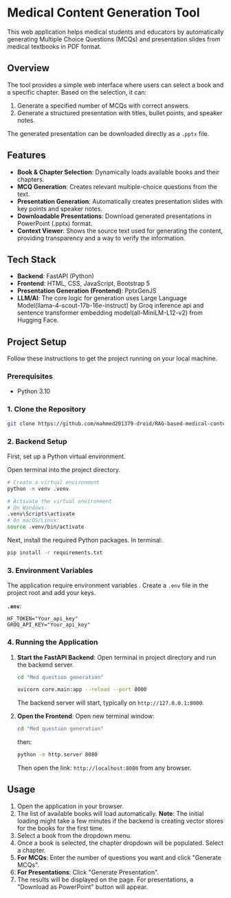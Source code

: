 # Medical Content Generation Tool

This web application helps medical students and educators by automatically generating Multiple Choice Questions (MCQs) and presentation slides from medical textbooks in PDF format.

## Overview

The tool provides a simple web interface where users can select a book and a specific chapter. Based on the selection, it can:
1.  Generate a specified number of MCQs with correct answers.
2.  Generate a structured presentation with titles, bullet points, and speaker notes.

The generated presentation can be downloaded directly as a `.pptx` file.

## Features

- **Book & Chapter Selection**: Dynamically loads available books and their chapters.
- **MCQ Generation**: Creates relevant multiple-choice questions from the text.
- **Presentation Generation**: Automatically creates presentation slides with key points and speaker notes.
- **Downloadable Presentations**: Download generated presentations in PowerPoint (.pptx) format.
- **Context Viewer**: Shows the source text used for generating the content, providing transparency and a way to verify the information.

## Tech Stack

- **Backend**: FastAPI (Python)
- **Frontend**: HTML, CSS, JavaScript, Bootstrap 5
- **Presentation Generation (Frontend)**: PptxGenJS
- **LLM/AI**: The core logic for generation uses Large Language Model(llama-4-scout-17b-16e-instruct) by Groq inference api and sentence transformer embedding model(all-MiniLM-L12-v2) from Hugging Face.

## Project Setup

Follow these instructions to get the project running on your local machine.

### Prerequisites

- Python 3.10

### 1. Clone the Repository

```bash
git clone https://github.com/mahmed201379-droid/RAG-based-medical-content-generator.git
```

### 2. Backend Setup

First, set up a Python virtual environment.

Open terminal into the project directory.

```bash
# Create a virtual environment
python -m venv .venv

# Activate the virtual environment
# On Windows:
.venv\Scripts\activate
# On macOS/Linux:
source .venv/bin/activate
```

Next, install the required Python packages. In terminal:

```bash
pip install -r requirements.txt
```

### 3. Environment Variables

The application  require environment variables . Create a `.env` file in the project root and add your keys.

**`.env`**:
```
HF_TOKEN="Your_api_key"
GROQ_API_KEY="Your_api_key"
```

### 4. Running the Application

1.  **Start the FastAPI Backend**:
    Open terminal in project directory and run the backend server.

    ```bash
    cd "Med question generation"
    ```

    ```bash
    uvicorn core.main:app --reload --port 8000
    ```

    The backend server will start, typically on `http://127.0.0.1:8000`.

2.  **Open the Frontend**:
    Open new terminal window:
    ```bash
    cd "Med question generation"
    ```
    then:

    ```bash
    python -m http.server 8080
    ```
    Then open the link: `http://localhost:8080` from any browser.



## Usage

1.  Open the application in your browser.
2.  The list of available books will load automatically. **Note**: The initial loading might take a few minutes if the backend is creating vector stores for the books for the first time.
3.  Select a book from the dropdown menu.
4.  Once a book is selected, the chapter dropdown will be populated. Select a chapter.
5.  **For MCQs**: Enter the number of questions you want and click "Generate MCQs".
6.  **For Presentations**: Click "Generate Presentation".
7.  The results will be displayed on the page. For presentations, a "Download as PowerPoint" button will appear.
